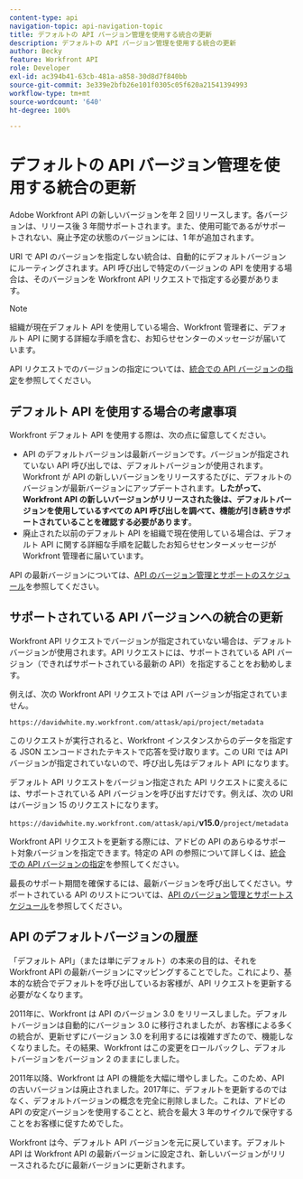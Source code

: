 ```yaml
---
content-type: api
navigation-topic: api-navigation-topic
title: デフォルトの API バージョン管理を使用する統合の更新
description: デフォルトの API バージョン管理を使用する統合の更新
author: Becky
feature: Workfront API
role: Developer
exl-id: ac394b41-63cb-481a-a858-30d8d7f840bb
source-git-commit: 3e339e2bfb26e101f0305c05f620a21541394993
workflow-type: tm+mt
source-wordcount: '640'
ht-degree: 100%

---
```


# デフォルトの API バージョン管理を使用する統合の更新

Adobe Workfront API の新しいバージョンを年 2 回リリースします。各バージョンは、リリース後 3 年間サポートされます。また、使用可能であるがサポートされない、廃止予定の状態のバージョンには、1 年が追加されます。

URI で API のバージョンを指定しない統合は、自動的にデフォルトバージョンにルーティングされます。API 呼び出しで特定のバージョンの API を使用する場合は、そのバージョンを Workfront API リクエストで指定する必要があります。

>[!NOTE]
>
>組織が現在デフォルト API を使用している場合、Workfront 管理者に、デフォルト API に関する詳細な手順を含む、お知らせセンターのメッセージが届いています。

API リクエストでのバージョンの指定については、[統合での API バージョンの指定](../../wf-api/api/specify-api-version-integrations.md)を参照してください。

## デフォルト API を使用する場合の考慮事項

Workfront デフォルト API を使用する際は、次の点に留意してください。

* API のデフォルトバージョンは最新バージョンです。バージョンが指定されていない API 呼び出しでは、デフォルトバージョンが使用されます。Workfront が API の新しいバージョンをリリースするたびに、デフォルトのバージョンが最新バージョンにアップデートされます。**したがって、Workfront API の新しいバージョンがリリースされた後は、デフォルトバージョンを使用しているすべての API 呼び出しを調べて、機能が引き続きサポートされていることを確認する必要があります**。
* 廃止された以前のデフォルト API を組織で現在使用している場合は、デフォルト API に関する詳細な手順を記載したお知らせセンターメッセージが Workfront 管理者に届いています。

API の最新バージョンについては、[API のバージョン管理とサポートのスケジュール](../../wf-api/api/api-version-support-schedule.md)を参照してください。

## サポートされている API バージョンへの統合の更新

Workfront API リクエストでバージョンが指定されていない場合は、デフォルトバージョンが使用されます。API リクエストには、サポートされている API バージョン（できればサポートされている最新の API）を指定することをお勧めします。

例えば、次の Workfront API リクエストでは API バージョンが指定されていません。

`https://davidwhite.my.workfront.com/attask/api/project/metadata`

このリクエストが実行されると、Workfront インスタンスからのデータを指定する JSON エンコードされたテキストで応答を受け取ります。この URI では API バージョンが指定されていないので、呼び出し先はデフォルト API になります。

デフォルト API リクエストをバージョン指定された API リクエストに変えるには、サポートされている API バージョンを呼び出すだけです。例えば、次の URI はバージョン 15 のリクエストになります。

`https://davidwhite.my.workfront.com/attask/api/`**v15.0**`/project/metadata`

Workfront API リクエストを更新する際には、アドビの API のあらゆるサポート対象バージョンを指定できます。特定の API の参照について詳しくは、[統合での API バージョンの指定](../../wf-api/api/specify-api-version-integrations.md)を参照してください。

最長のサポート期間を確保するには、最新バージョンを呼び出してください。サポートされている API のリストについては、[API のバージョン管理とサポートスケジュール](../../wf-api/api/api-version-support-schedule.md)を参照してください。

## API のデフォルトバージョンの履歴

「デフォルト API」（または単にデフォルト）の本来の目的は、それを Workfront API の最新バージョンにマッピングすることでした。これにより、基本的な統合でデフォルトを呼び出しているお客様が、API リクエストを更新する必要がなくなります。

2011年に、Workfront は API のバージョン 3.0 をリリースしました。デフォルトバージョンは自動的にバージョン 3.0 に移行されましたが、お客様による多くの統合が、更新せずにバージョン 3.0 を利用するには複雑すぎたので、機能しなくなりました。その結果、Workfront はこの変更をロールバックし、デフォルトバージョンをバージョン 2 のままにしました。

2011年以降、Workfront は API の機能を大幅に増やしました。このため、API の古いバージョンは廃止されました。2017年に、デフォルトを更新するのではなく、デフォルトバージョンの概念を完全に削除しました。これは、アドビの API の安定バージョンを使用することと、統合を最大 3 年のサイクルで保守することをお客様に促すためでした。

Workfront は今、デフォルト API バージョンを元に戻しています。デフォルト API は Workfront API の最新バージョンに設定され、新しいバージョンがリリースされるたびに最新バージョンに更新されます。

